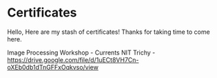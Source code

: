 # Certificates

Hello, Here are my stash of certificates! Thanks for taking time to come here.

Image Processing Workshop - Currents NIT Trichy - https://drive.google.com/file/d/1uECt8VH7Cn-oXEb0db1dTnGFFxOqkvso/view

